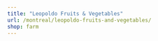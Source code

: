 ```yaml
---
title: "Leopoldo Fruits & Vegetables"
url: /montreal/leopoldo-fruits-and-vegetables/
shop: farm
---
```

